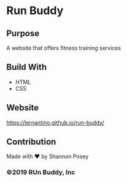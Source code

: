 # Run Buddy

## Purpose
A website that offers fitness training services

## Build With
* HTML
* CSS

## Website
https://lernantino.github.io/run-buddy/

## Contribution
Made with ❤️ by Shannon Posey

### &copy;2019 RUn Buddy, Inc
